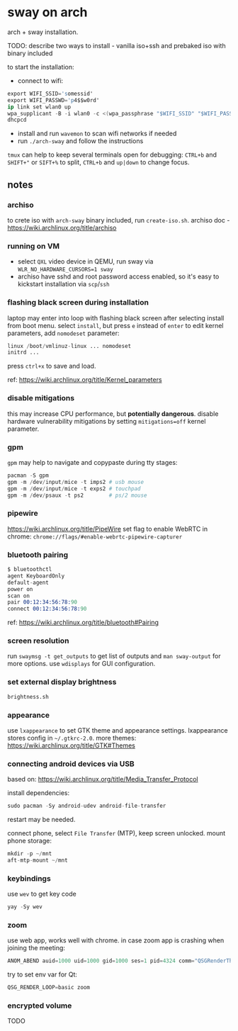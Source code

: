 # sway on arch
arch + sway installation.

TODO: describe two ways to install - vanilla iso+ssh and prebaked iso with binary included

to start the installation:
- connect to wifi:
```s
export WIFI_SSID='somessid'
export WIFI_PASSWD='p4$$w0rd'
ip link set wlan0 up
wpa_supplicant -B -i wlan0 -c <(wpa_passphrase "$WIFI_SSID" "$WIFI_PASSWD")
dhcpcd
```
- install and run `wavemon` to scan wifi networks if needed
- run `./arch-sway` and follow the instructions

`tmux` can help to keep several terminals open for debugging:
`CTRL+b` and `SHIFT+"` or `SIFT+%` to split, `CTRL+b` and `up|down` to change focus.

## notes

### archiso
to crete iso with `arch-sway` binary included, run `create-iso.sh`.
archiso doc - https://wiki.archlinux.org/title/archiso

### running on VM
- select `QXL` video device in QEMU, run sway via `WLR_NO_HARDWARE_CURSORS=1 sway`
- archiso have sshd and root password access enabled, so it's easy to kickstart installation via `scp`/`ssh`

### flashing black screen during installation
laptop may enter into loop with flashing black screen after selecting install from boot menu.
select `install`, but press `e` instead of `enter` to edit kernel parameters, add `nomodeset` parameter:
```s
linux /boot/vmlinuz-linux ... nomodeset 
initrd ...
```
press `ctrl+x` to save and load.

ref: https://wiki.archlinux.org/title/Kernel_parameters

### disable mitigations
this may increase CPU performance, but **potentially dangerous**.
disable hardware vulnerability mitigations by setting `mitigations=off` kernel parameter.

### gpm
`gpm` may help to navigate and copypaste during tty stages:
```s
pacman -S gpm
gpm -m /dev/input/mice -t imps2 # usb mouse
gpm -m /dev/input/mice -t exps2 # touchpad
gpm -m /dev/psaux -t ps2        # ps/2 mouse
```

### pipewire
https://wiki.archlinux.org/title/PipeWire
set flag to enable WebRTC in chrome: `chrome://flags/#enable-webrtc-pipewire-capturer`

### bluetooth pairing
```s
$ bluetoothctl
agent KeyboardOnly
default-agent
power on
scan on
pair 00:12:34:56:78:90
connect 00:12:34:56:78:90
```
ref: https://wiki.archlinux.org/title/bluetooth#Pairing

### screen resolution
run `swaymsg -t get_outputs` to get list of outputs and `man sway-output` for more options.
use `wdisplays` for GUI configuration.

### set external display brightness
```s
brightness.sh
```

### appearance
use `lxappearance` to set GTK theme and appearance settings.
lxappearance stores config in `~/.gtkrc-2.0`.
more themes: https://wiki.archlinux.org/title/GTK#Themes

### connecting android devices via USB
based on: https://wiki.archlinux.org/title/Media_Transfer_Protocol

install dependencies:
```s
sudo pacman -Sy android-udev android-file-transfer
```
restart may be needed.

connect phone, select `File Transfer` (MTP), keep screen unlocked.
mount phone storage:
```s
mkdir -p ~/mnt
aft-mtp-mount ~/mnt
```

### keybindings
use `wev` to get key code
```s
yay -Sy wev
```

### zoom
use web app, works well with chrome.
in case zoom app is crashing when joining the meeting:
```s
ANOM_ABEND auid=1000 uid=1000 gid=1000 ses=1 pid=4324 comm="QSGRenderThread" exe="/opt/zoom/zoom" sig=11 res=1
```
try to set env var for Qt:
```s
QSG_RENDER_LOOP=basic zoom
```

### encrypted volume
TODO
